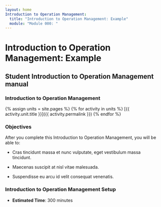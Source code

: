 ```yaml
---
layout: home
Introduction to Operation Management:
  title: "Introduction to Operation Management: Example"
  module: "Module 000: "
---
```


# Introduction to Operation Management: Example


## Student Introduction to Operation Management manual

### Introduction to Operation Management 

{% assign units = site.pages  %}
{% for activity in units   %}
[{{ activity.unit.title }}]({{ activity.permalink }})
{% endfor %}

### Objectives

After you complete this Introduction to Operation Management, you will be able to:

- Cras tincidunt massa et nunc vulputate, eget vestibulum massa tincidunt.

- Maecenas suscipit at nisl vitae malesuada.

- Suspendisse eu arcu id velit consequat venenatis.

### Introduction to Operation Management Setup

- **Estimated Time**: 300 minutes

